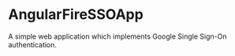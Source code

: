# AngularFireSSOApp

A simple web application which implements Google Single Sign-On authentication.
